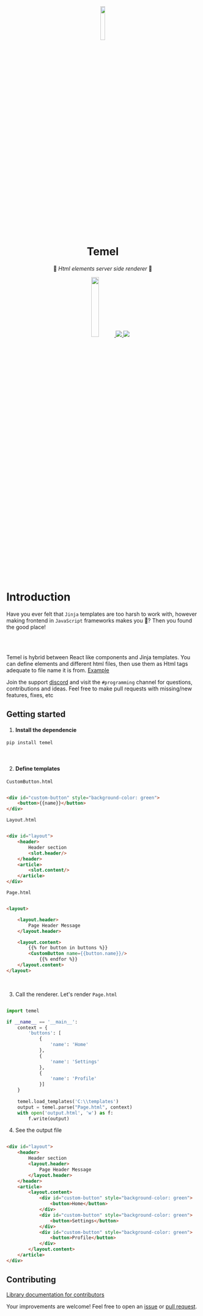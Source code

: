 <div align="center" >
<a target="blank" >
<img src="https://github.com/user-attachments/assets/bc3f7094-ffa8-4d6d-aadd-7a51fa5aaf69" width="15%" >
</a>
</div>
<div align="center" >
<h1>Temel</h1>



🚀 *Html elements server side renderer* ️🚀

<div align="center" >
<a href="https://pypi.org/project/temel/" target="blank" >
<img src="https://img.shields.io/badge/pip_install-temel-blue" width="20%" >
</a>

<a href="https://discord.gg/e2XwPNTBBr" target="blank" >
<img src="https://img.shields.io/badge/Discord-%235865F2.svg?style=for-the-badge&logo=discord&logoColor=white" >
</a>

<a target="blank" >
<img src="https://img.shields.io/badge/python-3670A0?style=for-the-badge&logo=python&logoColor=ffdd54" >
</a>
</div>
</div>

# Introduction

Have you ever felt that `Jinja` templates are too harsh to work with, however
making frontend in `JavaScript` frameworks makes you 🤮? Then you found the good place!



<br>
<br>

Temel is hybrid between React like components and Jinja templates.
You can define elements and different html files, then 
use them as Html tags adequate to file name it is from. [Example](#define-templates)



Join the support [discord](https://discord.gg/2hu6fPPeF7) and visit the `#programming` channel for questions,
contributions and ideas. Feel free to make pull requests with missing/new features, fixes, etc

## Getting started

1. #### Install the dependencie

```xml
pip install temel
```

<br>

2. #### Define templates

`CustomButton.html`

```html

<div id="custom-button" style="background-color: green">
    <button>{{name}}</button>
</div>
```

`Layout.html`

```html

<div id="layout">
    <header>
        Header section
        <slot.header/>
    </header>
    <article>
        <slot.content/>
    </article>
</div>
```

`Page.html`

```html

<layout>

    <layout.header>
        Page Header Message
    </layout.header>

    <layout.content>
        {{% for button in buttons %}}
        <CustomButton name={{button.name}}/>
            {{% endfor %}}
    </layout.content>
</layout>
```

<br>

3. Call the renderer. Let's render `Page.html`

```python

import temel

if __name__ == '__main__':
    context = {
        'buttons': [
            {
                'name': 'Home'
            },
            {
                'name': 'Settings'
            },
            {
                'name': 'Profile'
            }]
    }
   
    temel.load_templates('C:\\templates')
    output = temel.parse("Page.html", context)
    with open('output.html', 'w') as f:
        f.write(output)
```

4. See the output file

```html

<div id="layout">
    <header>
        Header section
        <layout.header>
            Page Header Message
        </layout.header>
    </header>
    <article>
        <layout.content>
            <div id="custom-button" style="background-color: green">
                <button>Home</button>
            </div>
            <div id="custom-button" style="background-color: green">
                <button>Settings</button>
            </div>
            <div id="custom-button" style="background-color: green">
                <button>Profile</button>
            </div>
        </layout.content>
    </article>
</div>
```

## Contributing

[Library documentation for contributors](https://github.com/jwdeveloper/Temel)

Your improvements are welcome! Feel free to open an <a href="https://github.com/jwdeveloper/Temel/issues">issue</a>
or <a href="https://github.com/jwdeveloper/Temel/pulls">pull request</a>.
